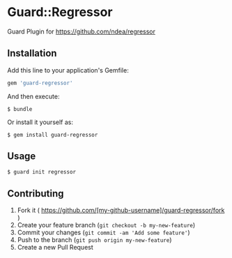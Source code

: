 # Guard::Regressor
Guard Plugin for https://github.com/ndea/regressor

## Installation

Add this line to your application's Gemfile:

```ruby
gem 'guard-regressor'
```

And then execute:

    $ bundle

Or install it yourself as:

    $ gem install guard-regressor

## Usage

    $ guard init regressor

## Contributing

1. Fork it ( https://github.com/[my-github-username]/guard-regressor/fork )
2. Create your feature branch (`git checkout -b my-new-feature`)
3. Commit your changes (`git commit -am 'Add some feature'`)
4. Push to the branch (`git push origin my-new-feature`)
5. Create a new Pull Request
